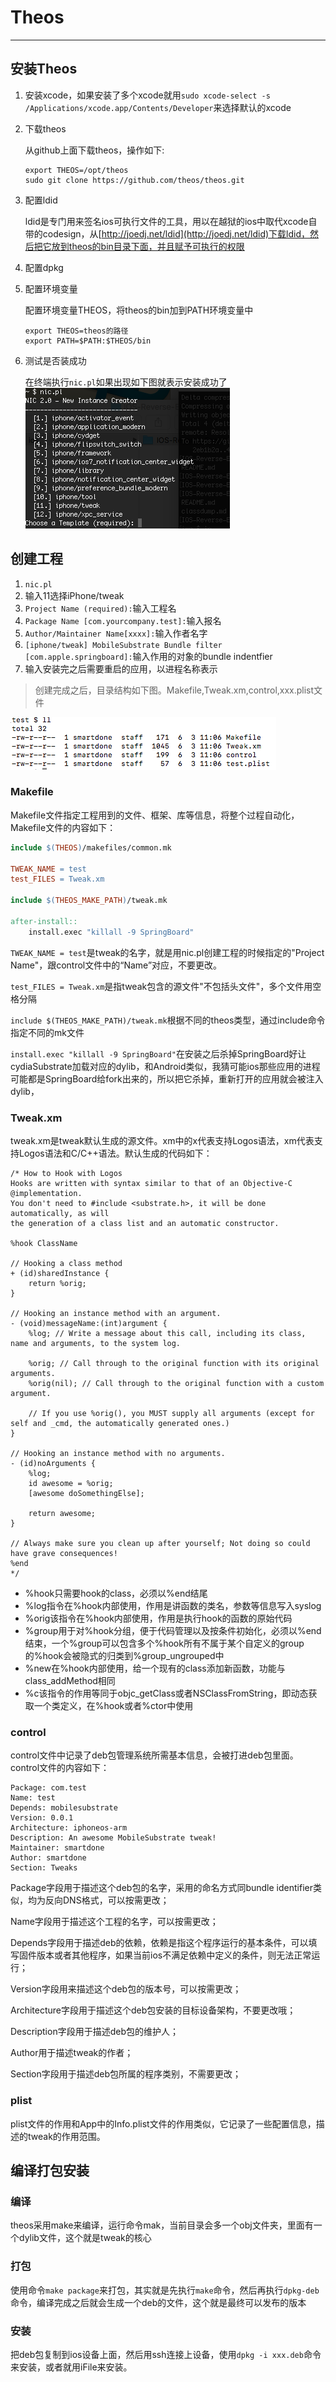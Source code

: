 # Theos

---

## 安装Theos

1. 安装xcode，如果安装了多个xcode就用`sudo xcode-select -s /Applications/xcode.app/Contents/Developer`来选择默认的xcode

2. 下载theos

   从github上面下载theos，操作如下:

   ```shell
   export THEOS=/opt/theos
   sudo git clone https://github.com/theos/theos.git
   ```

3. 配置ldid

   ldid是专门用来签名ios可执行文件的工具，用以在越狱的ios中取代xcode自带的codesign，从[http://joedj.net/ldid](http://joedj.net/ldid)下载ldid，然后把它放到theos的bin目录下面，并且赋予可执行的权限

4. 配置dpkg

5. 配置环境变量

   配置环境变量THEOS，将theos的bin加到PATH环境变量中
   ```shell
   export THEOS=theos的路径
   export PATH=$PATH:$THEOS/bin
   ```

6. 测试是否装成功

   在终端执行`nic.pl`如果出现如下图就表示安装成功了  
   ![nic.pl](./img/theos/nictest.png)

## 创建工程

1. `nic.pl`
2. 输入11选择iPhone/tweak
3. `Project Name (required):`输入工程名
4. `Package Name [com.yourcompany.test]:`输入报名
5. `Author/Maintainer Name[xxxx]:`输入作者名字
6. `[iphone/tweak] MobileSubstrate Bundle filter [com.apple.springboard]:`输入作用的对象的bundle indentfier
7. 输入安装完之后需要重启的应用，以进程名称表示

> 创建完成之后，目录结构如下图。Makefile,Tweak.xm,control,xxx.plist文件

![](./img/theos/files.png)

### Makefile

Makefile文件指定工程用到的文件、框架、库等信息，将整个过程自动化，Makefile文件的内容如下：

```Makefile
include $(THEOS)/makefiles/common.mk

TWEAK_NAME = test
test_FILES = Tweak.xm

include $(THEOS_MAKE_PATH)/tweak.mk

after-install::
	install.exec "killall -9 SpringBoard"
```

`TWEAK_NAME = test`是tweak的名字，就是用nic.pl创建工程的时候指定的"Project Name"，跟control文件中的“Name”对应，不要更改。

`test_FILES = Tweak.xm`是指tweak包含的源文件"不包括头文件"，多个文件用空格分隔

`include $(THEOS_MAKE_PATH)/tweak.mk`根据不同的theos类型，通过include命令指定不同的mk文件

`install.exec "killall -9 SpringBoard"`在安装之后杀掉SpringBoard好让cydiaSubstrate加载对应的dylib，和Android类似，我猜可能ios那些应用的进程可能都是SpringBoard给fork出来的，所以把它杀掉，重新打开的应用就会被注入dylib，

### Tweak.xm

tweak.xm是tweak默认生成的源文件。xm中的x代表支持Logos语法，xm代表支持Logos语法和C/C++语法。默认生成的代码如下：

```obj
/* How to Hook with Logos
Hooks are written with syntax similar to that of an Objective-C @implementation.
You don't need to #include <substrate.h>, it will be done automatically, as will
the generation of a class list and an automatic constructor.

%hook ClassName

// Hooking a class method
+ (id)sharedInstance {
	return %orig;
}

// Hooking an instance method with an argument.
- (void)messageName:(int)argument {
	%log; // Write a message about this call, including its class, name and arguments, to the system log.

	%orig; // Call through to the original function with its original arguments.
	%orig(nil); // Call through to the original function with a custom argument.

	// If you use %orig(), you MUST supply all arguments (except for self and _cmd, the automatically generated ones.)
}

// Hooking an instance method with no arguments.
- (id)noArguments {
	%log;
	id awesome = %orig;
	[awesome doSomethingElse];

	return awesome;
}

// Always make sure you clean up after yourself; Not doing so could have grave consequences!
%end
*/
```

- %hook只需要hook的class，必须以%end结尾
- %log指令在%hook内部使用，作用是讲函数的类名，参数等信息写入syslog
- %orig该指令在%hook内部使用，作用是执行hook的函数的原始代码
- %group用于对%hook分组，便于代码管理以及按条件初始化，必须以%end结束，一个%group可以包含多个%hook所有不属于某个自定义的group的%hook会被隐式的归类到%group_ungrouped中
- %new在%hook内部使用，给一个现有的class添加新函数，功能与class_addMethod相同
- %c该指令的作用等同于objc_getClass或者NSClassFromString，即动态获取一个类定义，在%hook或者%ctor中使用

### control

control文件中记录了deb包管理系统所需基本信息，会被打进deb包里面。control文件的内容如下：

```
Package: com.test
Name: test
Depends: mobilesubstrate
Version: 0.0.1
Architecture: iphoneos-arm
Description: An awesome MobileSubstrate tweak!
Maintainer: smartdone
Author: smartdone
Section: Tweaks
```

Package字段用于描述这个deb包的名字，采用的命名方式同bundle identifier类似，均为反向DNS格式，可以按需更改；

Name字段用于描述这个工程的名字，可以按需更改；

Depends字段用于描述deb的依赖，依赖是指这个程序运行的基本条件，可以填写固件版本或者其他程序，如果当前ios不满足依赖中定义的条件，则无法正常运行；

Version字段用来描述这个deb包的版本号，可以按需更改；

Architecture字段用于描述这个deb包安装的目标设备架构，不要更改哦；

Description字段用于描述deb包的维护人；

Author用于描述tweak的作者；

Section字段用于描述deb包所属的程序类别，不需要更改；

### plist

plist文件的作用和App中的Info.plist文件的作用类似，它记录了一些配置信息，描述的tweak的作用范围。

## 编译打包安装

### 编译

theos采用make来编译，运行命令mak，当前目录会多一个obj文件夹，里面有一个dylib文件，这个就是tweak的核心

### 打包

使用命令`make package`来打包，其实就是先执行`make`命令，然后再执行`dpkg-deb`命令，编译完成之后就会生成一个deb的文件，这个就是最终可以发布的版本

### 安装

把deb包复制到ios设备上面，然后用ssh连接上设备，使用`dpkg -i xxx.deb`命令来安装，或者就用iFile来安装。
